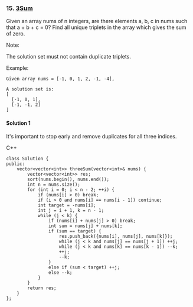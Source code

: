 ### 15\. [3Sum](https://leetcode.com/problems/3sum/)

Given an array nums of n integers, are there elements a, b, c in nums such that a + b + c = 0? Find all unique triplets in the array which gives the sum of zero.

Note:

The solution set must not contain duplicate triplets.

Example:
```
Given array nums = [-1, 0, 1, 2, -1, -4],

A solution set is:
[
  [-1, 0, 1],
  [-1, -1, 2]
]
```

#### Solution 1

It's important to stop early and remove duplicates for all three indices.

C++

```
class Solution {
public:
    vector<vector<int>> threeSum(vector<int>& nums) {
        vector<vector<int>> res;
        sort(nums.begin(), nums.end());
        int n = nums.size();
        for (int i = 0; i < n - 2; ++i) {
            if (nums[i] > 0) break;
            if (i > 0 and nums[i] == nums[i - 1]) continue;
            int target = -nums[i];
            int j = i + 1, k = n - 1;
            while (j < k) {
                if (nums[i] + nums[j] > 0) break;
                int sum = nums[j] + nums[k];
                if (sum == target) {
                    res.push_back({nums[i], nums[j], nums[k]});
                    while (j < k and nums[j] == nums[j + 1]) ++j;
                    while (j < k and nums[k] == nums[k - 1]) --k;
                    ++j;
                    --k;
                }
                else if (sum < target) ++j;
                else --k;
            }
        }
        return res;
    }
};
```
